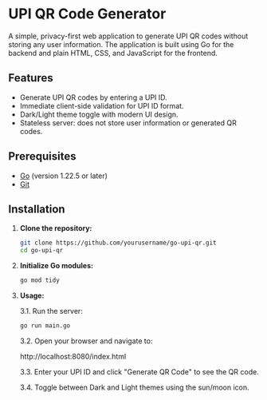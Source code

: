# UPI QR Code Generator

A simple, privacy-first web application to generate UPI QR codes without storing any user information. The application is built using Go for the backend and plain HTML, CSS, and JavaScript for the frontend.

## Features

- Generate UPI QR codes by entering a UPI ID.
- Immediate client-side validation for UPI ID format.
- Dark/Light theme toggle with modern UI design.
- Stateless server: does not store user information or generated QR codes.

## Prerequisites

- [Go](https://golang.org/dl/) (version 1.22.5 or later)
- [Git](https://git-scm.com/downloads)

## Installation

1. **Clone the repository:**

   ```sh
   git clone https://github.com/yourusername/go-upi-qr.git
   cd go-upi-qr
   ```

2. **Initialize Go modules:**

    ```sh
    go mod tidy
    ```

3. **Usage:**

    3.1. Run the server:

    ```sh
    go run main.go
    ```

    3.2. Open your browser and navigate to:

    http://localhost:8080/index.html
    
    3.3. Enter your UPI ID and click "Generate QR Code" to see the QR code.

    3.4. Toggle between Dark and Light themes using the sun/moon icon.
